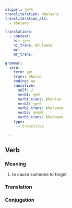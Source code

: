 ```yaml
---
slugurl: भुळाणो
transliteration: bhulaano
transliteration_alt: 
  - bhulano

translations:
  - context:
    hi: भुलाना
    hi_trans: bhulaana
    mr:
    mr_trans:

grammar:
  verb:
    term: भुळा
    trans: bhulaa
    ending: aa
    causative:
      self: 2
      verb1: भूळणो
      verb1_trans: bhoolno
      verb2: भुळाणो
      verb2_trans: bhulaano
      verb3: भुळवाणो
      verb3_trans: bhulwano
    type:
      - transitive

---
```


## Verb

### Meaning

<word-meanings>

1. to cause someone to forget 

</word-meanings>

### Translation

<translation :translation="translations" ></translation>

### Conjugation

<verb-conj :grammar="grammar" ></verb-conj>

